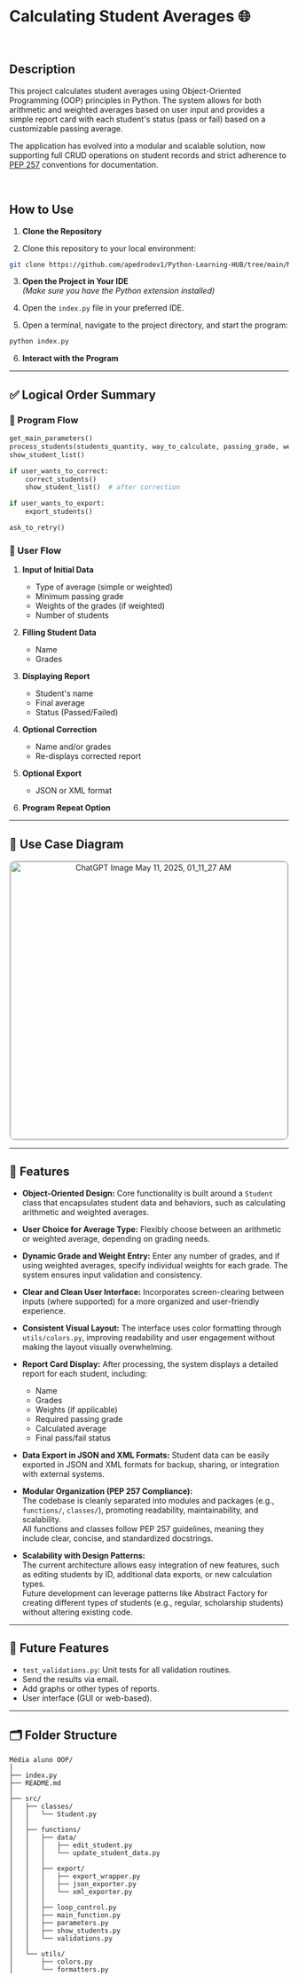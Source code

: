 # Calculating Student Averages 🌐

<br>

## Description

This project calculates student averages using Object-Oriented Programming (OOP) principles in Python. The system allows for both arithmetic and weighted averages based on user input and provides a simple report card with each student's status (pass or fail) based on a customizable passing average.

The application has evolved into a modular and scalable solution, now supporting full CRUD operations on student records and strict adherence to [PEP 257](https://peps.python.org/pep-0257/) conventions for documentation.

<br>

## How to Use

1. **Clone the Repository**

2. Clone this repository to your local environment:

```bash
git clone https://github.com/apedrodev1/Python-Learning-HUB/tree/main/M%C3%A9dia%20aluno%20OOP
```

3. **Open the Project in Your IDE**  
   *(Make sure you have the Python extension installed)*

4. Open the `index.py` file in your preferred IDE.

5. Open a terminal, navigate to the project directory, and start the program:

```bash
python index.py
```

6. **Interact with the Program**

---

## ✅ Logical Order Summary

### 🧠 Program Flow

```python
get_main_parameters()
process_students(students_quantity, way_to_calculate, passing_grade, weights)
show_student_list()

if user_wants_to_correct:
    correct_students()
    show_student_list()  # after correction

if user_wants_to_export:
    export_students()

ask_to_retry()
```

### 👤 User Flow

1. **Input of Initial Data**
   - Type of average (simple or weighted)
   - Minimum passing grade
   - Weights of the grades (if weighted)
   - Number of students

2. **Filling Student Data**
   - Name
   - Grades

3. **Displaying Report**
   - Student's name
   - Final average
   - Status (Passed/Failed)

4. **Optional Correction**
   - Name and/or grades
   - Re-displays corrected report

5. **Optional Export**
   - JSON or XML format

6. **Program Repeat Option**

---

## 🧩 Use Case Diagram

<p align="center">
  <img 
    src="https://github.com/user-attachments/assets/9c28c201-3ef7-4189-a0e7-51a4b01b4254" 
    alt="ChatGPT Image May 11, 2025, 01_11_27 AM"
    width="500"
    style="border: 2px solid #ccc; border-radius: 10px;"
  >
</p>

---

## 🚀 Features

- **Object-Oriented Design:** Core functionality is built around a `Student` class that encapsulates student data and behaviors, such as calculating arithmetic and weighted averages.

- **User Choice for Average Type:** Flexibly choose between an arithmetic or weighted average, depending on grading needs.

- **Dynamic Grade and Weight Entry:** Enter any number of grades, and if using weighted averages, specify individual weights for each grade. The system ensures input validation and consistency.

- **Clear and Clean User Interface:** Incorporates screen-clearing between inputs (where supported) for a more organized and user-friendly experience.

- **Consistent Visual Layout:** The interface uses color formatting through `utils/colors.py`, improving readability and user engagement without making the layout visually overwhelming.

- **Report Card Display:** After processing, the system displays a detailed report for each student, including:
  - Name
  - Grades
  - Weights (if applicable)
  - Required passing grade
  - Calculated average
  - Final pass/fail status

- **Data Export in JSON and XML Formats:** Student data can be easily exported in JSON and XML formats for backup, sharing, or integration with external systems.

- **Modular Organization (PEP 257 Compliance):**  
  The codebase is cleanly separated into modules and packages (e.g., `functions/`, `classes/`), promoting readability, maintainability, and scalability.  
  All functions and classes follow PEP 257 guidelines, meaning they include clear, concise, and standardized docstrings.

- **Scalability with Design Patterns:**  
  The current architecture allows easy integration of new features, such as editing students by ID, additional data exports, or new calculation types.  
  Future development can leverage patterns like Abstract Factory for creating different types of students (e.g., regular, scholarship students) without altering existing code.

---

## 🔮 Future Features

- `test_validations.py`: Unit tests for all validation routines.
- Send the results via email.
- Add graphs or other types of reports.
- User interface (GUI or web-based).

---

## 🗂️ Folder Structure

```
Média aluno OOP/
│
├── index.py
├── README.md
│
├── src/
│   ├── classes/
│   │   └── Student.py
│   │
│   ├── functions/
│   │   ├── data/
│   │   │   ├── edit_student.py
│   │   │   └── update_student_data.py
│   │   │
│   │   ├── export/
│   │   │   ├── export_wrapper.py
│   │   │   ├── json_exporter.py
│   │   │   └── xml_exporter.py
│   │   │
│   │   ├── loop_control.py
│   │   ├── main_function.py
│   │   ├── parameters.py
│   │   ├── show_students.py
│   │   └── validations.py
│   │
│   └── utils/
│       ├── colors.py
│       └── formatters.py
```




